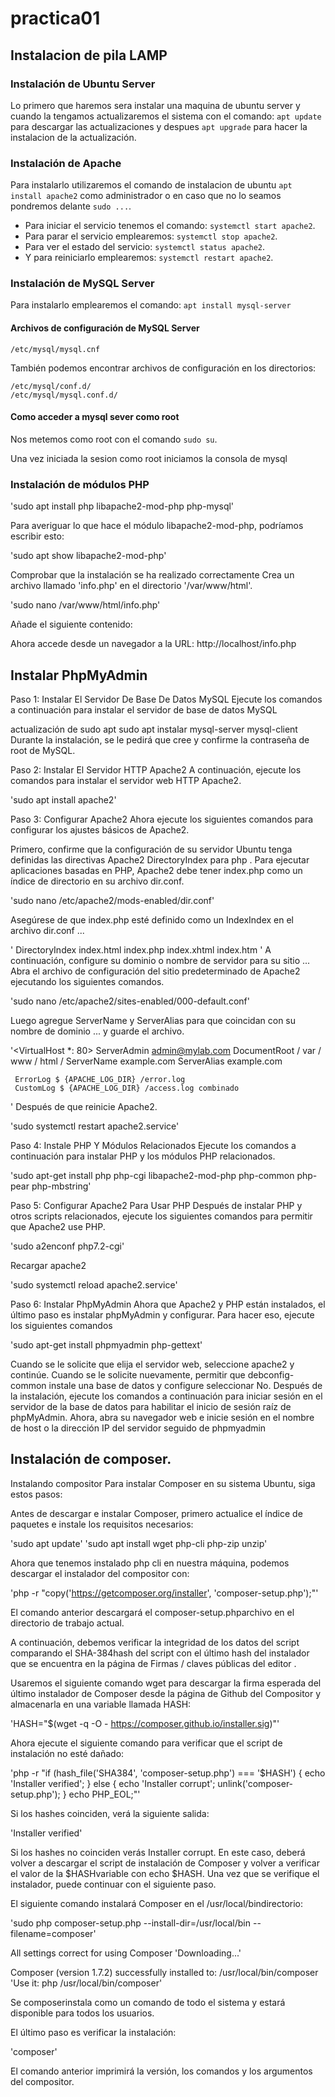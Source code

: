 # practica01
## Instalacion de pila LAMP 
### Instalación de Ubuntu Server
Lo primero que haremos sera instalar una maquina de ubuntu server y cuando la tengamos actualizaremos el sistema con el comando: `apt update` para descargar las actualizaciones y despues `apt upgrade` para hacer la instalacion de la actualización.

### Instalación de Apache
Para instalarlo utilizaremos el comando de instalacion de ubuntu `apt install apache2` como administrador o en caso que no lo seamos pondremos delante `sudo ...`.

* Para iniciar el servicio tenemos el comando: `systemctl start apache2`.
* Para parar el servicio emplearemos: `systemctl stop apache2`.
* Para ver el estado del servicio: `systemctl status apache2`.
* Y para reiniciarlo emplearemos: `systemctl restart apache2`.

### Instalación de MySQL Server

Para instalarlo emplearemos el comando: `apt install mysql-server`

#### Archivos de configuración de MySQL Server
`/etc/mysql/mysql.cnf`

También podemos encontrar archivos de configuración en los directorios:

```
/etc/mysql/conf.d/
/etc/mysql/mysql.conf.d/
```

#### Como acceder a mysql sever como root

Nos metemos como root con el comando `sudo su`.

Una vez iniciada la sesion como root iniciamos la consola de mysql

### Instalación de módulos PHP

'sudo apt install php libapache2-mod-php php-mysql'

Para averiguar lo que hace el módulo libapache2-mod-php, podríamos escribir esto:

'sudo apt show libapache2-mod-php'

Comprobar que la instalación se ha realizado correctamente
Crea un archivo llamado 'info.php' en el directorio '/var/www/html'.

'sudo nano /var/www/html/info.php'

Añade el siguiente contenido:

 <? php

phpinfo ();

?>

Ahora accede desde un navegador a la URL: http://localhost/info.php

## Instalar PhpMyAdmin

Paso 1: Instalar El Servidor De Base De Datos MySQL
Ejecute los comandos a continuación para instalar el servidor de base de datos MySQL

actualización de sudo apt
sudo apt instalar mysql-server mysql-client
Durante la instalación, se le pedirá que cree y confirme la contraseña de root de MySQL.

Paso 2: Instalar El Servidor HTTP Apache2
A continuación, ejecute los comandos para instalar el servidor web HTTP Apache2.

'sudo apt install apache2'

Paso 3: Configurar Apache2
Ahora ejecute los siguientes comandos para configurar los ajustes básicos de Apache2.

Primero, confirme que la configuración de su servidor Ubuntu tenga definidas las directivas Apache2  DirectoryIndex para php . Para ejecutar aplicaciones basadas en PHP, Apache2 debe tener index.php como un índice de directorio en su archivo dir.conf.

'sudo nano /etc/apache2/mods-enabled/dir.conf'

Asegúrese de que index.php esté definido como un IndexIndex en el archivo dir.conf ...

'<IfModule mod_dir.c>
DirectoryIndex index.html index.php index.xhtml index.htm
</IfModule>'
A continuación, configure su dominio o nombre de servidor para su sitio ... Abra el archivo de configuración del sitio predeterminado de Apache2 ejecutando los siguientes comandos.

'sudo nano /etc/apache2/sites-enabled/000-default.conf'

Luego agregue ServerName y ServerAlias para que coincidan con su nombre de dominio ... y guarde el archivo.

'<VirtualHost *: 80>
     ServerAdmin admin@mylab.com
     DocumentRoot / var / www / html /
     ServerName example.com 
     ServerAlias example.com

     ErrorLog $ {APACHE_LOG_DIR} /error.log
     CustomLog $ {APACHE_LOG_DIR} /access.log combinado
</VirtualHost>'
Después de que reinicie Apache2.

'sudo systemctl restart apache2.service'

Paso 4: Instale PHP Y Módulos Relacionados
Ejecute los comandos a continuación para instalar PHP y los módulos PHP relacionados.

'sudo apt-get install php php-cgi libapache2-mod-php php-common php-pear php-mbstring'

Paso 5: Configurar Apache2 Para Usar PHP
Después de instalar PHP y otros scripts relacionados, ejecute los siguientes comandos para permitir que Apache2 use PHP.

'sudo a2enconf php7.2-cgi'

Recargar apache2

'sudo systemctl reload apache2.service'

Paso 6: Instalar PhpMyAdmin
Ahora que Apache2 y PHP están instalados, el último paso es instalar phpMyAdmin y configurar. Para hacer eso, ejecute los siguientes comandos

'sudo apt-get install phpmyadmin php-gettext'

Cuando se le solicite que elija el servidor web, seleccione apache2 y continúe.
Cuando se le solicite nuevamente, permitir que debconfig-common instale una base de datos y configure seleccionar No.
Después de la instalación, ejecute los comandos a continuación para iniciar sesión en el servidor de la base de datos para habilitar el inicio de sesión raíz de phpMyAdmin.
Ahora, abra su navegador web e inicie sesión en el nombre de host o la dirección IP del servidor seguido de phpmyadmin

## Instalación de composer.

Instalando compositor
Para instalar Composer en su sistema Ubuntu, siga estos pasos:

Antes de descargar e instalar Composer, primero actualice el índice de paquetes e instale los requisitos necesarios:

'sudo apt update'
'sudo apt install wget php-cli php-zip unzip'

Ahora que tenemos instalado php cli en nuestra máquina, podemos descargar el instalador del compositor con:

'php -r "copy('https://getcomposer.org/installer', 'composer-setup.php');"'

El comando anterior descargará el composer-setup.phparchivo en el directorio de trabajo actual.

A continuación, debemos verificar la integridad de los datos del script comparando el SHA-384hash del script con el último hash del instalador que se encuentra en la página de Firmas / claves públicas del editor .

Usaremos el siguiente comando wget para descargar la firma esperada del último instalador de Composer desde la página de Github del Compositor y almacenarla en una variable llamada HASH:

'HASH="$(wget -q -O - https://composer.github.io/installer.sig)"'

Ahora ejecute el siguiente comando para verificar que el script de instalación no esté dañado:

'php -r "if (hash_file('SHA384', 'composer-setup.php') === '$HASH') { echo 'Installer verified'; } else { echo 'Installer corrupt'; unlink('composer-setup.php'); } echo PHP_EOL;"'

Si los hashes coinciden, verá la siguiente salida:

'Installer verified'

Si los hashes no coinciden verás Installer corrupt. En este caso, deberá volver a descargar el script de instalación de Composer y volver a verificar el valor de la $HASHvariable con echo $HASH. Una vez que se verifique el instalador, puede continuar con el siguiente paso.

El siguiente comando instalará Composer en el /usr/local/bindirectorio:

'sudo php composer-setup.php --install-dir=/usr/local/bin --filename=composer'

All settings correct for using Composer
'Downloading...'

Composer (version 1.7.2) successfully installed to: /usr/local/bin/composer
'Use it: php /usr/local/bin/composer'

Se composerinstala como un comando de todo el sistema y estará disponible para todos los usuarios.

El último paso es verificar la instalación:

'composer'

El comando anterior imprimirá la versión, los comandos y los argumentos del compositor.




